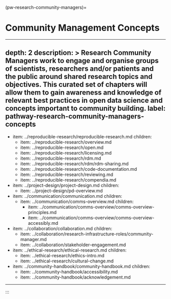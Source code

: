(pw-research-community-managers)=
# Community Management Concepts
---
depth: 2
description: >
   Research Community Managers work to engage and organise groups of scientists, researchers and/or patients and the public around shared research topics and objectives.
   This curated set of chapters will allow them to gain awareness and knowledge of relevant best practices in open data science and concepts important to community building.
label: pathway-research-community-managers-concepts
---
- item: ../reproducible-research/reproducible-research.md
  children:
    - item: ../reproducible-research/overview.md
    - item: ../reproducible-research/open.md
    - item: ../reproducible-research/licensing.md
    - item: ../reproducible-research/rdm.md
    - item: ../reproducible-research/rdm/rdm-sharing.md
    - item: ../reproducible-research/code-documentation.md
    - item: ../reproducible-research/reviewing.md
    - item: ../reproducible-research/compendia.md
- item: ../project-design/project-design.md
  children:
    - item: ../project-design/pd-overview.md
- item: ../communication/communication.md
  children:
    - item: ../communication/comms-overview.md
      children:
        - item: ../communication/comms-overview/comms-overview-principles.md
        - item: ../communication/comms-overview/comms-overview-accessibly.md
- item: ../collaboration/collaboration.md
  children:
    - item: ../collaboration/research-infrastructure-roles/community-manager.md
    - item: ../collaboration/stakeholder-engagement.md
- item: ../ethical-research/ethical-research.md
  children:
    - item: ../ethical-research/ethics-intro.md
    - item: ../ethical-research/cultural-change.md
- item: ../community-handbook/community-handbook.md
  children:
    - item: ../community-handbook/accessibility.md
    - item: ../community-handbook/acknowledgement.md
---
:::

